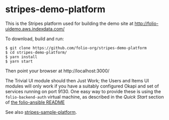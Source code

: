 # stripes-demo-platform

This is the Stripes platform used for building the demo site at http://folio-uidemo.aws.indexdata.com/

To download, build and run:
```
$ git clone https://github.com/folio-org/stripes-demo-platform
$ cd stripes-demo-platform/
$ yarn install
$ yarn start
```
Then point your browser at http://localhost:3000/

The Trivial UI module should then Just Work; the Users and Items UI modules will only work if you have a suitably configured Okapi and set of services running on port 9130. One easy way to provide these is using the `folio-backend-auth` virtual machine, as described in the *Quick Start* section of [the folio-ansible README](https://github.com/folio-org/folio-ansible/blob/master/README.md)

See also [stripes-sample-platform](https://github.com/folio-org/stripes-sample-platform).
